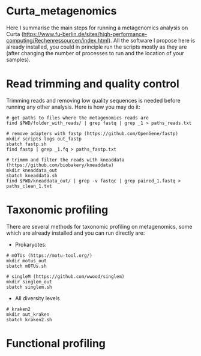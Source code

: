 # Curta_metagenomics

Here I summarise the main steps for running a metagenomics analysis on Curta (https://www.fu-berlin.de/sites/high-performance-computing/Rechenressourcen/index.html). All the software I propose here is already installed, you could in principle run the scripts mostly as they are (after changing the number of processes to run and the location of your samples).  

# Read trimming and quality control 

Trimming reads and removing low quality sequences is needed before running any other analysis. Here is how you may do it:

```
# get paths to files where the metagenomics reads are
find $PWD/folder_with_reads/ | grep fastq | grep _1 > paths_reads.txt

# remove adapters with fastp (https://github.com/OpenGene/fastp)
mkdir scripts logs out_fastp
sbatch fastp.sh
find fastp | grep _1.fq > paths_fastp.txt

# trimmm and filter the reads with kneaddata (https://github.com/biobakery/kneaddata)
mkdir kneaddata_out
sbatch kneaddata.sh
find $PWD/kneaddata_out/ | grep -v fastqc | grep paired_1.fastq > paths_clean_1.txt
```

# Taxonomic profiling 

There are several methods for taxonomic profiling on metagenomics, some which are already installed and you can run directly are:

- Prokaryotes:
```
# mOTUs (https://motu-tool.org/)
mkdir motus_out
sbatch mOTUs.sh

# singleM (https://github.com/wwood/singlem)
mkdir singlem_out
sbatch singlem.sh
```

- All diversity levels

```
# kraken2 
mkdir out_kraken
sbatch kraken2.sh

```
# Functional profiling 
